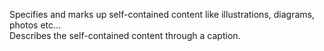 <figure></figure> 
	Specifies and marks up self-contained content like illustrations, diagrams, photos etc...

<figcaption></figcaption>
	Describes the self-contained content through a caption.